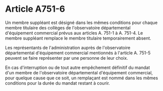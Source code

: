 # Article A751-6

Un membre suppléant est désigné dans les mêmes conditions pour chaque membre titulaire des collèges de l'observatoire départemental d'équipement commercial prévus aux articles A. 751-1 à A. 751-4. Le membre suppléant remplace le membre titulaire temporairement absent.

Les représentants de l'administration auprès de l'observatoire départemental d'équipement commercial mentionnés à l'article A. 751-5 peuvent se faire représenter par une personne de leur choix.

En cas d'interruption ou de tout autre empêchement définitif du mandat d'un membre de l'observatoire départemental d'équipement commercial, pour quelque cause que ce soit, un remplaçant est nommé dans les mêmes conditions pour la durée du mandat restant à courir.
